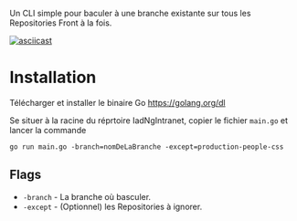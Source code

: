 Un CLI simple pour baculer à une branche existante sur tous les Repositories Front à la fois.

[![asciicast](https://asciinema.org/a/JEmKeDph9INzNo2waLLELgHoH.png)](https://asciinema.org/a/JEmKeDph9INzNo2waLLELgHoH)

# Installation
Télécharger et installer le binaire Go https://golang.org/dl

Se situer à la racine du réprtoire IadNgIntranet, copier le fichier `main.go` et lancer la commande
```shell
go run main.go -branch=nomDeLaBranche -except=production-people-css
```

## Flags
* `-branch` - La branche où basculer.
* `-except` - (Optionnel) les Repositories à ignorer.
